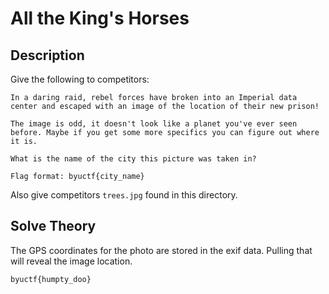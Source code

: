 # All the King's Horses

## Description  
Give the following to competitors:
```
In a daring raid, rebel forces have broken into an Imperial data center and escaped with an image of the location of their new prison! 

The image is odd, it doesn't look like a planet you've ever seen before. Maybe if you get some more specifics you can figure out where it is. 

What is the name of the city this picture was taken in?

Flag format: byuctf{city_name}
```
Also give competitors `trees.jpg` found in this directory. 

## Solve Theory  

The GPS coordinates for the photo are stored in the exif data. Pulling that will reveal the image location. 

`byuctf{humpty_doo}`